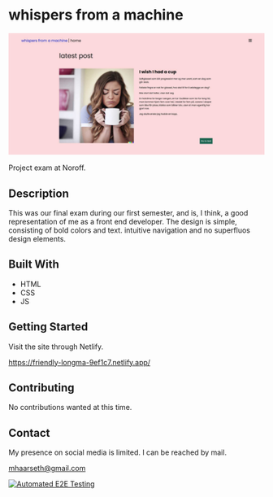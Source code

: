 # whispers from a machine

![image](https://github.com/mhaarseth/project-exam-1/blob/main/images/WhispersFromAMachine.jpg?raw=true)

Project exam at Noroff.

## Description

This was our final exam during our first semester, and is, I think, a good representation of me as a front end developer. The design is simple, consisting of bold colors and text. intuitive navigation and no superfluos design elements.

## Built With

- HTML
- CSS
- JS

## Getting Started

Visit the site through Netlify.

https://friendly-longma-9ef1c7.netlify.app/

## Contributing

No contributions wanted at this time.

## Contact

My presence on social media is limited. I can be reached by mail.

mhaarseth@gmail.com

[![Automated E2E Testing](https://github.com/mhaarseth/project-exam-1/actions/workflows/e2e-test.yml/badge.svg)](https://github.com/mhaarseth/project-exam-1/actions/workflows/e2e-test.yml)
